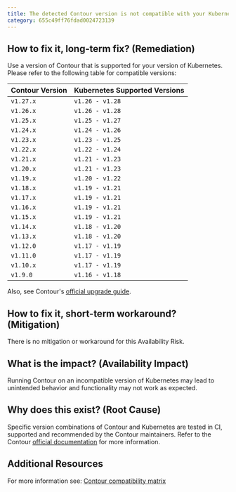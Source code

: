 ```yaml
---
title: The detected Contour version is not compatible with your Kubernetes version
category: 655c49ff76fdad0024723139
---
```


## How to fix it, long-term fix? (Remediation)

Use a version of Contour that is supported for your version of Kubernetes. Please refer to the following table for compatible versions:

| Contour Version | Kubernetes Supported Versions |
| :-------------- | :---------------------------- |
| `v1.27.x`       | `v1.26 - v1.28`               |
| `v1.26.x`       | `v1.26 - v1.28`               |
| `v1.25.x`       | `v1.25 - v1.27`               |
| `v1.24.x`       | `v1.24 - v1.26`               |
| `v1.23.x`       | `v1.23 - v1.25`               |
| `v1.22.x`       | `v1.22 - v1.24`               |
| `v1.21.x`       | `v1.21 - v1.23`               |
| `v1.20.x`       | `v1.21 - v1.23`               |
| `v1.19.x`       | `v1.20 - v1.22`               |
| `v1.18.x`       | `v1.19 - v1.21`               |
| `v1.17.x`       | `v1.19 - v1.21`               |
| `v1.16.x`       | `v1.19 - v1.21`               |
| `v1.15.x`       | `v1.19 - v1.21`               |
| `v1.14.x`       | `v1.18 - v1.20`               |
| `v1.13.x`       | `v1.18 - v1.20`               |
| `v1.12.0`       | `v1.17 - v1.19`               |
| `v1.11.0`       | `v1.17 - v1.19`               |
| `v1.10.x`       | `v1.17 - v1.19`               |
| `v1.9.0`        | `v1.16 - v1.18`               |

Also, see Contour's [official upgrade guide](https://projectcontour.io/resources/upgrading/).

## How to fix it, short-term workaround? (Mitigation)

There is no mitigation or workaround for this Availability Risk.

## What is the impact? (Availability Impact)

Running Contour on an incompatible version of Kubernetes may lead to unintended behavior and functionality may not work as expected.

## Why does this exist? (Root Cause)

Specific version combinations of Contour and Kubernetes are tested in CI, supported and recommended by the Contour maintainers. Refer to the Contour [official documentation](https://projectcontour.io/resources/compatibility-matrix/) for more information.

## Additional Resources

For more information see: [Contour compatibility matrix](https://projectcontour.io/resources/compatibility-matrix/)